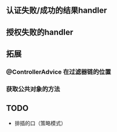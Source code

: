 
## 认证失败/成功的结果handler

## 授权失败的handler

## 拓展

### @ControllerAdvice 在过滤器链的位置

### 获取公共对象的方法

TODO
---

- 排插的口（策略模式）
